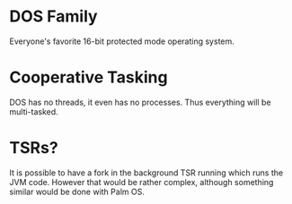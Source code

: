 # DOS Family

Everyone's favorite 16-bit protected mode operating system.

# Cooperative Tasking

DOS has no threads, it even has no processes. Thus everything will be
multi-tasked.

# TSRs?

It is possible to have a fork in the background TSR running which runs the
JVM code. However that would be rather complex, although something similar
would be done with Palm OS.

